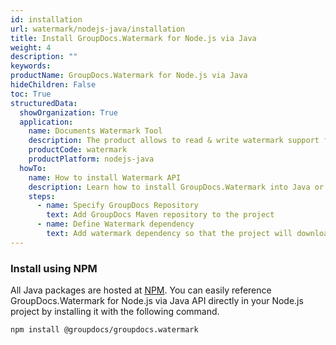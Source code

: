 ```yaml
---
id: installation
url: watermark/nodejs-java/installation
title: Install GroupDocs.Watermark for Node.js via Java 
weight: 4
description: ""
keywords:
productName: GroupDocs.Watermark for Node.js via Java
hideChildren: False
toc: True
structuredData:
  showOrganization: True
  application:
    name: Documents Watermark Tool
    description: The product allows to read & write watermark support for the documents of 40+ file formats. Supports watermark search, customization & extraction as well.
    productCode: watermark
    productPlatform: nodejs-java
  howTo:
    name: How to install Watermark API
    description: Learn how to install GroupDocs.Watermark into Java or Kotlin project
    steps:
      - name: Specify GroupDocs Repository
        text: Add GroupDocs Maven repository to the project
      - name: Define Watermark dependency
        text: Add watermark dependency so that the project will download required libraries
---
```


### Install using NPM

All Java packages are hosted at [NPM](https://www.npmjs.com/package/@groupdocs/groupdocs.watermark). You can easily reference GroupDocs.Watermark for Node.js via Java API directly in your Node.js project by installing it with the following command.

```shell
npm install @groupdocs/groupdocs.watermark
```